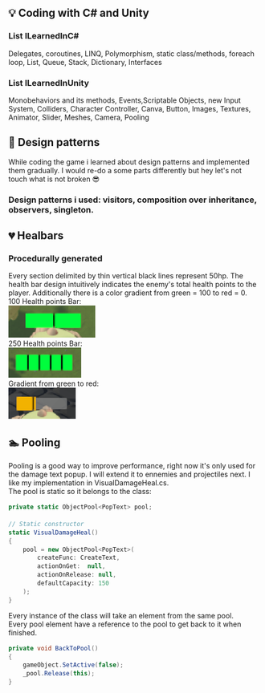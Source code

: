 ## 💡 Coding with C# and Unity

### List<things> ILearnedInC#

Delegates, coroutines, LINQ, Polymorphism, static class/methods, foreach loop, List, Queue, Stack, Dictionary, Interfaces

### List<things> ILearnedInUnity

Monobehaviors and its methods, Events,Scriptable Objects, new Input System, Colliders, Character Controller, Canva, 
Button, Images, Textures, Animator, Slider, Meshes, Camera, Pooling


## 🌇 Design patterns

While coding the game i learned about design patterns and implemented them gradually.
I would re-do a some parts differently but hey let's not touch what is not broken 😎

### Design patterns i used: visitors, composition over inheritance, observers, singleton.

## 💔 Healbars

### Procedurally generated

Every section delimited by thin vertical black lines represent 50hp.
The health bar design intuitively indicates the enemy's total health points to the player.
Additionally there is a color gradient from green = 100 to red = 0.  
100 Health points Bar:  
![100 Healthpoints Bar](Img/100%20HB.PNG)  
250 Health points Bar:  
<img src="Img/250HB.PNG" height="60"><br> 
Gradient from green to red:  
![Gradient](Img/LowHB.PNG)

## 🏊 Pooling

Pooling is a good way to improve performance, right now it's only used for the damage text popup.
I will extend it to ennemies and projectiles next.
I like my implementation in VisualDamageHeal.cs.  
The pool is static so it belongs to the class:
```csharp
private static ObjectPool<PopText> pool;

// Static constructor
static VisualDamageHeal()
{
    pool = new ObjectPool<PopText>(
        createFunc: CreateText,
        actionOnGet:  null,
        actionOnRelease: null,
        defaultCapacity: 150
    );
}
```
Every instance of the class will take an element from the same pool.  
Every pool element have a reference to the pool to get back to it when finished.
``` csharp
private void BackToPool()
{
    gameObject.SetActive(false);
    _pool.Release(this);
}
```
